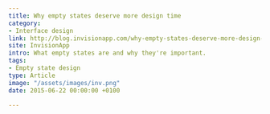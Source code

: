 ```yaml
---
title: Why empty states deserve more design time
category:
- Interface design
link: http://blog.invisionapp.com/why-empty-states-deserve-more-design-time/
site: InvisionApp
intro: What empty states are and why they're important.
tags:
- Empty state design
type: Article
image: "/assets/images/inv.png"
date: 2015-06-22 00:00:00 +0100

---
```


